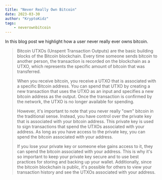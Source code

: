 ```yaml
---
title: "Never Really Own Bitcoin"
date: 2023-03-30
author: "KryptoKidz"
tags:
    - neverownbitcoin
---
```


In this blog post we highlight how a user never really ever owns bitcoin.

> Bitcoin UTXOs (Unspent Transaction Outputs) are the basic building blocks of the Bitcoin blockchain. Every time someone sends bitcoin to another person, the transaction is recorded on the blockchain as a UTXO, which represents the specific amount of bitcoin that was transferred.
>
> When you receive bitcoin, you receive a UTXO that is associated with a specific Bitcoin address. You can spend that UTXO by creating a new transaction that uses the UTXO as an input and specifies a new bitcoin address as the output. Once the transaction is confirmed by the network, the UTXO is no longer available for spending.
> 
> However, it's important to note that you never really "own" bitcoin in the traditional sense. Instead, you have control over the private key that is associated with your bitcoin address. This private key is used to sign transactions that spend the UTXOs associated with your address. As long as you have access to the private key, you can spend the bitcoin associated with your address.
> 
> If you lose your private key or someone else gains access to it, they can spend the bitcoin associated with your address. This is why it's so important to keep your private key secure and to use best practices for storing and backing up your wallet. Additionally, since the bitcoin blockchain is public, it's possible for others to view your transaction history and see the UTXOs associated with your address.